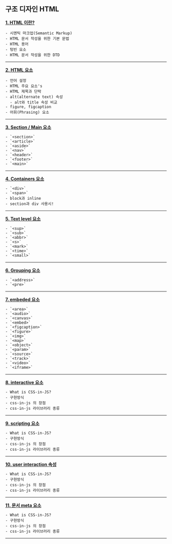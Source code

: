 ## 구조 디자인 HTML

**[1. HTML 이란?](https://github.com/dabin-lee/ddbb/blob/master/html/elementfile/1_HTML_introduce.md)**

    - 시멘틱 마크업(Semantic Markup)
    - HTML 문서 작성을 위한 기본 문법
    - HTML 용어
    - 텅빈 요소
    - HTML 문서 작성을 위한 DTD
---

**[2. HTML 요소](https://github.com/dabin-lee/ddbb/blob/master/html/elementfile/2_HTML_Element.md)**

    - 언어 설정
    - HTML 주요 요소's
    - HTML 제목과 단락
    - alt(alternate text) 속성
      - alt와 title 속성 비교
    - figure, figcaption
    - 어휘(Phrasing) 요소
---

**[3. Section / Main 요소](https://github.com/dabin-lee/ddbb/blob/master/html/elementfile/3_section&main.md)**

    - `<section>`
    - `<article>`
    - `<aside>`
    - `<nav>`
    - `<header>`
    - `<footer>`
    - `<main>`

---

**[4. Containers 요소](https://github.com/dabin-lee/ddbb/blob/master/html/elementfile/4_containers.md)**

    - `<div>`
    - `<span>`
    - block과 inline
    - section과 div 사용시!

---

**[5. Text level 요소](https://github.com/dabin-lee/ddbb/blob/master/html/elementfile/5_textlevel.md)**

    - `<sup>`
    - `<sub>`
    - `<abbr>`
    - `<s>`
    - `<mark>`
    - `<time>`
    - `<small>`

---

**[6. Grouping 요소](https://github.com/dabin-lee/ddbb/blob/master/html/elementfile/6_grouping.md)**

    - `<address>`
    - `<pre>`
---

**[7. embeded 요소](https://github.com/dabin-lee/ddbb/blob/master/html/elementfile/7_Embeded.md)**

    - `<area>`
    - `<audio>`
    - `<canvas>`
    - `<embed>`
    - `<figcaption>`
    - `<figure>`
    - `<img>`
    - `<map>`
    - `<object>`
    - `<param>`
    - `<source>`
    - `<track>`
    - `<video>`
    - `<iframe>`
---

**[8. interactive 요소](https://github.com/dabin-lee/ddbb/blob/master/html/elementfile/8_interactive.md)**

    - What is CSS-in-JS?
    - 구현방식
    - css-in-js 의 장점
    - css-in-js 라이브러리 종류
---

**[9. scripting 요소](https://github.com/dabin-lee/ddbb/blob/master/html/elementfile/9_interactive.md)**

    - What is CSS-in-JS?
    - 구현방식
    - css-in-js 의 장점
    - css-in-js 라이브러리 종류
---

**[10. user interaction 속성](https://github.com/dabin-lee/ddbb/blob/master/html/elementfile/10_UI.md)**

    - What is CSS-in-JS?
    - 구현방식
    - css-in-js 의 장점
    - css-in-js 라이브러리 종류
---

**[11. 문서 meta 요소](https://github.com/dabin-lee/ddbb/blob/master/html/elementfile/11_meta.md)**

    - What is CSS-in-JS?
    - 구현방식
    - css-in-js 의 장점
    - css-in-js 라이브러리 종류
---
